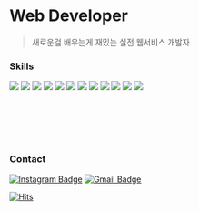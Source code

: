 # Web Developer
> 새로운걸 배우는게 재밌는 실전 웹서비스 개발자

<div align=left>
  
### Skills
<img src="https://img.shields.io/badge/HTML-E34F26?style=flat&logo=HTML5&logoColor=white" />
<img src="https://img.shields.io/badge/CSS-1572B6?style=flat&logo=CSS3&logoColor=white" />
<img src="https://img.shields.io/badge/Javascript-F7DF1E?style=flat&logo=Javascript&logoColor=black" />
<img src="https://img.shields.io/badge/React-61DAFB?style=flat&logo=React&logoColor=black" />
<img src="https://img.shields.io/badge/Next.js-000000?style=flat&logo=Next.js&logoColor=white" />
<img src="https://img.shields.io/badge/Vue.js-4FC08D?style=flat&logo=Vue.js&logoColor=white" />
<img src="https://img.shields.io/badge/Node.js-339933?style=flat&logo=Node.js&logoColor=white" />
<img src="https://img.shields.io/badge/Express.js-000000?style=flat&logo=Express&logoColor=white" />
<img src="https://img.shields.io/badge/Python-3776AB?style=flat&logo=Python&logoColor=white" />
<img src="https://img.shields.io/badge/FastAPI-009688?style=flat&logo=FastAPI&logoColor=white" />
<img src="https://img.shields.io/badge/MySQL-4479A1?style=flat&logo=MySQL&logoColor=white" />
<img src="https://img.shields.io/badge/neo4j-4581C3?style=flat&logo=neo4j&logoColor=white" />
</div>

<div align=left>

<br/>
<br/>
<br/>
<br/>
<br/>
  
### Contact
[![Instagram Badge](https://img.shields.io/badge/-Instagram-dd2a7b?style=flat-square&logo=instagram&logoColor=white&link=https://www.instagram.com/kick._.bell)](https://www.instagram.com/kick._.bell) 
[![Gmail Badge](https://img.shields.io/badge/-Gmail-d14836?style=flat-square&logo=Gmail&logoColor=white&link=mailto:ehxhfl21@gmail.com)](mailto:kickbelldev@gmail.com)

[![Hits](https://hits.seeyoufarm.com/api/count/incr/badge.svg?url=https%3A%2F%2Fgithub.com%2Fkickbelldev&count_bg=%235F74D9&title_bg=%23555555&icon=github.svg&icon_color=%23E7E7E7&title=hits&edge_flat=false)](https://hits.seeyoufarm.com)
</div>
